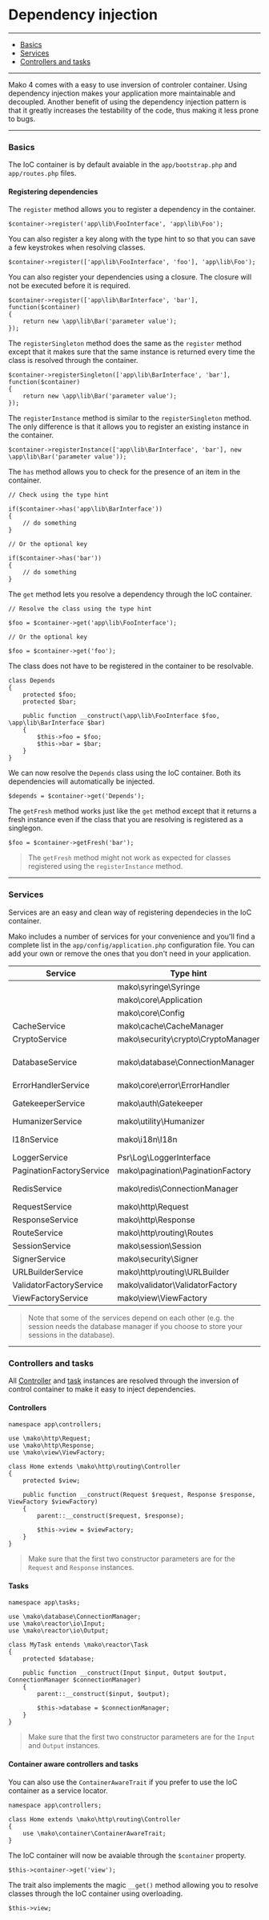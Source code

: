 # Dependency injection

--------------------------------------------------------

* [Basics](#basics)
* [Services](#services)
* [Controllers and tasks](#controllers_and_tasks)

--------------------------------------------------------

Mako 4 comes with a easy to use inversion of controler container. Using dependency injection makes your application more maintainable and decoupled. Another benefit of using the dependency injection pattern is that it greatly increases the testability of the code, thus making it less prone to bugs.

--------------------------------------------------------

<a id="basics"></a>

### Basics

The IoC container is by default avaiable in the ```app/bootstrap.php``` and ```app/routes.php``` files.

#### Registering dependencies

The ```register``` method allows you to register a dependency in the container.

	$container->register('app\lib\FooInterface', 'app\lib\Foo');

You can also register a key along with the type hint to so that you can save a few keystrokes when resolving classes.

	$container->register(['app\lib\FooInterface', 'foo'], 'app\lib\Foo');

You can also register your dependencies using a closure. The closure will not be executed before it is required.

	$container->register(['app\lib\BarInterface', 'bar'], function($container)
	{
		return new \app\lib\Bar('parameter value');
	});

The ```registerSingleton``` method does the same as the ```register``` method except that it makes sure that the same instance is returned every time the class is resolved through the container.

	$container->registerSingleton(['app\lib\BarInterface', 'bar'], function($container)
	{
		return new \app\lib\Bar('parameter value');
	});

The ```registerInstance``` method is similar to the ```registerSingleton``` method. The only difference is that it allows you to register an existing instance in the container.

	$container->registerInstance(['app\lib\BarInterface', 'bar'], new \app\lib\Bar('parameter value'));

The ```has``` method allows you to check for the presence of an item in the container.

	// Check using the type hint

	if($container->has('app\lib\BarInterface'))
	{
		// do something
	}
	
	// Or the optional key

	if($container->has('bar'))
	{
		// do something
	}

The ```get``` method lets you resolve a dependency through the IoC container.

	// Resolve the class using the type hint

	$foo = $container->get('app\lib\FooInterface');

	// Or the optional key

	$foo = $container->get('foo');

The class does not have to be registered in the container to be resolvable.

	class Depends
	{
		protected $foo;
		protected $bar;

		public function __construct(\app\lib\FooInterface $foo, \app\lib\BarInterface $bar)
		{
			$this->foo = $foo;
			$this->bar = $bar;
		}
	}

We can now resolve the ```Depends``` class using the IoC container. Both its dependencies will automatically be injected.

	$depends = $container->get('Depends');

The ```getFresh``` method works just like the ```get``` method except that it returns a fresh instance even if the class that you are resolving is registered as a singlegon.

	$foo = $container->getFresh('bar');

> The ```getFresh``` method might not work as expected for classes registered using the ```registerInstance``` method.

--------------------------------------------------------

<a id="services"></a>

### Services

Services are an easy and clean way of registering dependecies in the IoC container. 

Mako includes a number of services for your convenience and you'll find a complete list in the ```app/config/application.php``` configuration file. You can add your own or remove the ones that you don't need in your application.

| Service                  | Type hint                          | Key              | Description                 | Required |
|--------------------------|------------------------------------|------------------|-----------------------------|----------|
|                          | mako\syringe\Syringe               | container        | IoC container               | ✔        |
|                          | mako\core\Application              | app              | Application                 | ✔        |
|                          | mako\core\Config                   | config           | Config loader               | ✔        |
| CacheService             | mako\cache\CacheManager            | cache            | Cache manager               | ✘        |
| CryptoService            | mako\security\crypto\CryptoManager | crypto           | Crypto manager              | ✘        |
| DatabaseService          | mako\database\ConnectionManager    | database         | Database connection manager | ✘        |
| ErrorHandlerService      | mako\core\error\ErrorHandler       | errorhandler     | Error handler               | ✔        |
| GatekeeperService        | mako\auth\Gatekeeper               | gatekeeper       | Gatekeeper autentication    | ✘        |
| HumanizerService         | mako\utility\Humanizer             | humanizer        | Humanizer helper            | ✘        |
| I18nService              | mako\i18n\I18n                     | i18n             | Internationalization class  | ✘        |
| LoggerService            | Psr\Log\LoggerInterface            | logger           | Monolog logger              | ✔        |
| PaginationFactoryService | mako\pagination\PaginationFactory  | pagination       | Pagination factory          | ✘        |
| RedisService             | mako\redis\ConnectionManager       | redis            | Redis connection manager    | ✘        |
| RequestService           | mako\http\Request                  | request          | Request                     | ✔        |
| ResponseService          | mako\http\Response                 | response         | Response                    | ✔        |
| RouteService             | mako\http\routing\Routes           | routes           | Route collection            | ✔        |
| SessionService           | mako\session\Session               | session          | Session                     | ✘        |
| SignerService            | mako\security\Signer               | signer           | Signer                      | ✔        |
| URLBuilderService        | mako\http\routing\URLBuilder       | urlbuilder       | URL builder                 | ✘        |
| ValidatorFactoryService  | mako\validator\ValidatorFactory    | validator        | Validation factory          | ✘        |
| ViewFactoryService       | mako\view\ViewFactory              | view             | View factory                | ✘        |

> Note that some of the services depend on each other (e.g. the session needs the database manager if you choose to store your sessions in the database).

--------------------------------------------------------

<a id="controllers_and_tasks"></a>

### Controllers and tasks

All [Controller](:base_url:/docs/:version:/routing-and-controllers:controllers) and [task](:base_url:/docs/:version:/command-line:custom-tasks) instances are resolved through the inversion of control container to make it easy to inject dependencies.

#### Controllers

	namespace app\controllers;

	use \mako\http\Request;
	use \mako\http\Response;
	use \mako\view\ViewFactory;

	class Home extends \mako\http\routing\Controller
	{
		protected $view;

		public function __construct(Request $request, Response $response, ViewFactory $viewFactory)
		{
			parent::__construct($request, $response);

			$this->view = $viewFactory;
		}
	}

> Make sure that the first two constructor parameters are for the ```Request``` and ```Response``` instances.

#### Tasks

	namespace app\tasks;

	use \mako\database\ConnectionManager;
	use \mako\reactor\io\Input;
	use \mako\reactor\io\Output;

	class MyTask entends \mako\reactor\Task
	{
		protected $database;

		public function __construct(Input $input, Output $output, ConnectionManager $connectionManager)
		{
			parent::__construct($input, $output);

			$this->database = $connectionManager;
		}
	}

> Make sure that the first two constructor parameters are for the ```Input``` and ```Output``` instances.

#### Container aware controllers and tasks

You can also use the ```ContainerAwareTrait``` if you prefer to use the IoC container as a service locator.

	namespace app\controllers;

	class Home extends \mako\http\routing\Controller
	{
		use \mako\container\ContainerAwareTrait;
	}

The IoC container will now be avaiable through the ```$container``` property.

	$this->container->get('view');

The trait also implements the magic ```__get()``` method allowing you to resolve classes through the IoC container using overloading.

	$this->view;